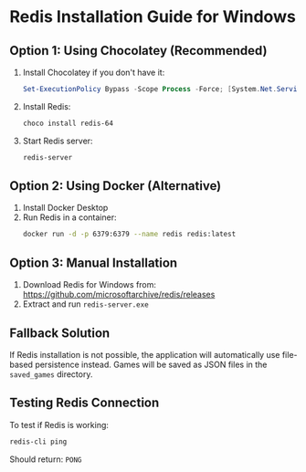 # Redis Installation Guide for Windows

## Option 1: Using Chocolatey (Recommended)

1. Install Chocolatey if you don't have it:

   ```powershell
   Set-ExecutionPolicy Bypass -Scope Process -Force; [System.Net.ServicePointManager]::SecurityProtocol = [System.Net.ServicePointManager]::SecurityProtocol -bor 3072; iex ((New-Object System.Net.WebClient).DownloadString('https://community.chocolatey.org/install.ps1'))
   ```

2. Install Redis:

   ```powershell
   choco install redis-64
   ```

3. Start Redis server:
   ```powershell
   redis-server
   ```

## Option 2: Using Docker (Alternative)

1. Install Docker Desktop
2. Run Redis in a container:
   ```bash
   docker run -d -p 6379:6379 --name redis redis:latest
   ```

## Option 3: Manual Installation

1. Download Redis for Windows from: https://github.com/microsoftarchive/redis/releases
2. Extract and run `redis-server.exe`

## Fallback Solution

If Redis installation is not possible, the application will automatically use file-based persistence instead. Games will be saved as JSON files in the `saved_games` directory.

## Testing Redis Connection

To test if Redis is working:

```bash
redis-cli ping
```

Should return: `PONG`
